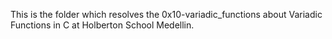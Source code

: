This is the folder which resolves the 0x10-variadic_functions about Variadic Functions in C at Holberton School Medellin.